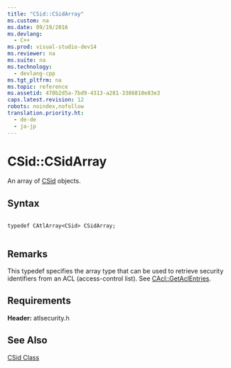 ```yaml
---
title: "CSid::CSidArray"
ms.custom: na
ms.date: 09/19/2016
ms.devlang: 
  - C++
ms.prod: visual-studio-dev14
ms.reviewer: na
ms.suite: na
ms.technology: 
  - devlang-cpp
ms.tgt_pltfrm: na
ms.topic: reference
ms.assetid: 478b2d5a-7bd9-4313-a281-3386810e83e3
caps.latest.revision: 12
robots: noindex,nofollow
translation.priority.ht: 
  - de-de
  - ja-jp
---
```

# CSid::CSidArray
An array of [CSid](../vs140/CSid-Class.md) objects.  
  
## Syntax  
  
```  
  
typedef CAtlArray<CSid> CSidArray;  
  
```  
  
## Remarks  
 This typedef specifies the array type that can be used to retrieve security identifiers from an ACL (access-control list). See [CAcl::GetAclEntries](../vs140/CAcl--GetAclEntries.md).  
  
## Requirements  
 **Header:** atlsecurity.h  
  
## See Also  
 [CSid Class](../vs140/CSid-Class.md)